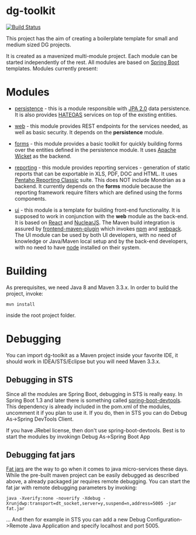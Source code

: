 # dg-toolkit

[![Build Status](https://travis-ci.org/devgateway/dg-toolkit.svg?branch=master)](https://travis-ci.org/devgateway/dg-toolkit)

This project has the aim of creating a boilerplate template for small and medium sized DG projects.

It is created as a mavenized multi-module project. Each module can be started independently of the rest. All modules are based on [Spring Boot](http://projects.spring.io/spring-boot/) templates. Modules currently present:

# Modules

- [persistence](https://github.com/devgateway/dg-toolkit/tree/master/persistence) - this is a module responsible with [JPA 2.0](https://en.wikipedia.org/wiki/Java_Persistence_API) data persistence. It is also provides [HATEOAS](https://en.wikipedia.org/wiki/HATEOAS) services on top of the existing entities.

- [web](https://github.com/devgateway/dg-toolkit/tree/master/web) - this module provides REST endpoints for the services needed, as well as basic security. It depends on the **persistence** module.

- [forms](https://github.com/devgateway/dg-toolkit/tree/master/forms) - this module provides a basic toolkit for quickly building forms over the entities defined in the persistence module. It uses [Apache Wicket](http://wicket.apache.org/) as the backend.

- [reporting](https://github.com/devgateway/dg-toolkit/tree/master/reporting) - this module provides reporting services - generation of static reports that can be exportable in XLS, PDF, DOC and HTML. It uses [Pentaho Reporting Classic](http://community.pentaho.com/projects/reporting/) suite. This does NOT include Mondrian as a backend. It currently depends on the **forms** module because the reporting framework require filters which are defined using the forms components.

- [ui](https://github.com/devgateway/dg-toolkit/tree/master/ui) - this module is a template for building front-end functionality. It is supposed to work in conjunction with the **web** module as the back-end. It is based on [React](https://facebook.github.io/react/) and [NuclearJS](https://optimizely.github.io/nuclear-js/). The Maven build integration is assured by [frontend-maven-plugin](https://github.com/eirslett/frontend-maven-plugin) which invokes [npm](https://www.npmjs.com/) and [webpack](https://webpack.github.io/). The UI module can be used by both UI developers, with no need of knowledge or Java/Maven local setup and by the back-end developers, with no need to have [node](https://nodejs.org/) installed on their system.

# Building

As prerequisites, we need Java 8 and Maven 3.3.x.
In order to build the project, invoke:

```
mvn install
```

inside the root project folder.

# Debugging

You can import dg-toolkit as a Maven project inside your favorite IDE, it should work in IDEA/STS/Eclipse but you will need Maven 3.3.x.

## Debugging in STS

Since all the modules are Spring Boot, debugging in STS is really easy. In Spring Boot 1.3 and later there is something called [spring-boot-devtools](https://spring.io/blog/2015/06/17/devtools-in-spring-boot-1-3).
This dependency is already included in the pom.xml of the modules, uncomment it if you plan to use it. If you do, then in STS you can do Debug As->Spring DevTools Client.

If you have JRebel license, then don't use spring-boot-devtools. Best is to start the modules by invokingn Debug As->Spring Boot App

## Debugging fat jars

[Fat jars](http://docs.spring.io/spring-boot/docs/current/reference/html/howto-build.html) are the way to go when it comes to java micro-services these days. While the pre-built maven project can be easily debugged as described above, a already packaged jar requires remote debugging. You can start the fat jar with remote debugging parameters by invoking:

`java -Xverify:none -noverify -Xdebug -Xrunjdwp:transport=dt_socket,server=y,suspend=n,address=5005 -jar fat.jar`

... And then for example in STS you can add a new Debug Configuration->Remote Java Application and specify localhost and port 5005.
